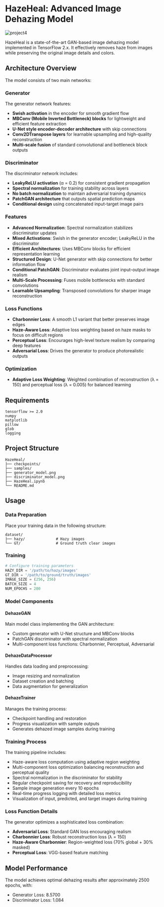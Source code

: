 # HazeHeal: Advanced Image Dehazing Model

![project4](https://github.com/user-attachments/assets/cac61cb5-91a2-4228-9e09-cce4b7eb0299)


HazeHeal is a state-of-the-art GAN-based image dehazing model implemented in TensorFlow 2.x. It effectively removes haze from images while preserving the original image details and colors.

## Architecture Overview

The model consists of two main networks:

### Generator

The generator network features:
- **Swish activation** in the encoder for smooth gradient flow  
- **MBConv (Mobile Inverted Bottleneck) blocks** for lightweight and efficient feature extraction  
- **U-Net style encoder-decoder architecture** with skip connections  
- **Conv2DTranspose layers** for learnable upsampling and high-quality reconstruction  
- **Multi-scale fusion** of standard convolutional and bottleneck block outputs  

### Discriminator

The discriminator network includes:
- **LeakyReLU activation** (α = 0.2) for consistent gradient propagation  
- **Spectral normalization** for training stability across layers  
- **No batch normalization** to maintain adversarial training dynamics  
- **PatchGAN architecture** that outputs spatial prediction maps  
- **Conditional design** using concatenated input-target image pairs  

### Features

- **Advanced Normalization**: Spectral normalization stabilizes discriminator updates  
- **Mixed Activations**: Swish in the generator encoder; LeakyReLU in the discriminator  
- **Efficient Architectures**: Uses MBConv blocks for efficient representation learning  
- **Structured Design**: U-Net generator with skip connections for better information flow  
- **Conditional PatchGAN**: Discriminator evaluates joint input-output image realism  
- **Multi-Scale Processing**: Fuses mobile bottlenecks with standard convolutions  
- **Learnable Upsampling**: Transposed convolutions for sharper image reconstruction  

### Loss Functions

- **Charbonnier Loss**: A smooth L1 variant that better preserves image edges  
- **Haze-Aware Loss**: Adaptive loss weighting based on haze masks to focus on difficult regions  
- **Perceptual Loss**: Encourages high-level texture realism by comparing deep features  
- **Adversarial Loss**: Drives the generator to produce photorealistic outputs  

### Optimization

- **Adaptive Loss Weighting**: Weighted combination of reconstruction (λ = 150) and perceptual loss (λ = 0.005) for balanced learning  

## Requirements

```
tensorflow >= 2.0
numpy
matplotlib
pillow
glob
logging
```

## Project Structure

```
HazeHeal/
├── checkpoints/         
├── samples/             
├── generator_model.png  
├── discriminator_model.png 
├── HazeHeal.ipynb             
└── README.md           
```

## Usage

### Data Preparation

Place your training data in the following structure:
```
dataset/
├── hazy/              # Hazy images
└── GT/                # Ground truth clear images
```

### Training

```python
# Configure training parameters
HAZY_DIR = '/path/to/hazy/images'
GT_DIR = '/path/to/ground/truth/images'
IMAGE_SIZE = (256, 256)
BATCH_SIZE = 4
NUM_EPOCHS = 200


```

### Model Components

#### DehazeGAN

Main model class implementing the GAN architecture:
- Custom generator with U-Net structure and MBConv blocks  
- PatchGAN discriminator with spectral normalization  
- Multi-component loss functions: Charbonnier, Perceptual, Adversarial  

#### DehazeDataProcessor

Handles data loading and preprocessing:
- Image resizing and normalization  
- Dataset creation and batching  
- Data augmentation for generalization  

#### DehazeTrainer

Manages the training process:
- Checkpoint handling and restoration  
- Progress visualization with sample outputs  
- Generates dehazed image samples during training  
  

### Training Process

The training pipeline includes:
- Haze-aware loss computation using adaptive region weighting  
- Multi-component loss optimization balancing reconstruction and perceptual quality  
- Spectral normalization in the discriminator for stability  
- Regular checkpoint saving for recovery and reproducibility  
- Sample image generation every 10 epochs  
- Real-time progress logging with detailed loss metrics  
- Visualization of input, predicted, and target images during training  


### Loss Function Details

The generator optimizes a sophisticated loss combination:
- **Adversarial Loss**: Standard GAN loss encouraging realism  
- **Charbonnier Loss**: Robust reconstruction loss (λ = 150)  
- **Haze-Aware Charbonnier**: Region-weighted loss (70% global + 30% masked)  
- **Perceptual Loss**: VGG-based feature matching


## Model Performance

The model achieves optimal dehazing results after approximately 2500 epochs, with:
- Generator Loss: 8.5700
- Discriminator Loss: 1.084




